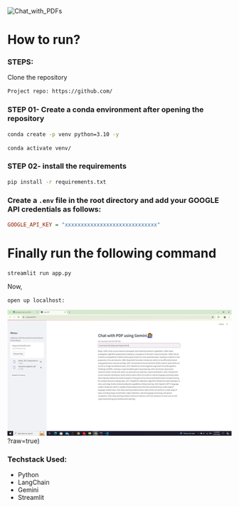 ![Chat_with_PDFs](https://socialify.git.ci/p2kalita/Chat_with_PDFs/image?font=Inter&forks=1&issues=1&language=1&name=1&owner=1&pattern=Floating%20Cogs&pulls=1&stargazers=1&theme=Light)
# How to run?
### STEPS:

Clone the repository

```bash
Project repo: https://github.com/
```

### STEP 01- Create a conda environment after opening the repository

```bash
conda create -p venv python=3.10 -y
```

```bash
conda activate venv/
```

### STEP 02- install the requirements
```bash
pip install -r requirements.txt
```


### Create a `.env` file in the root directory and add your GOOGLE API credentials as follows:

```ini
GOOGLE_API_KEY = "xxxxxxxxxxxxxxxxxxxxxxxxxxxxx"
```




# Finally run the following command
```
streamlit run app.py
```

Now,

```
open up localhost:
```

![alt text](https://github.com/p2kalita/Chat_with_PDFs/blob/main/Capture.JPG)?raw=true)



### Techstack Used:

- Python
- LangChain
- Gemini
- Streamlit


